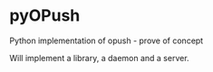 pyOPush
=======

Python implementation of opush - prove of concept

Will implement a library, a daemon and a server.

